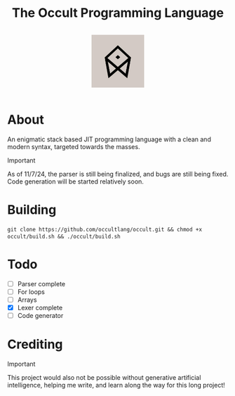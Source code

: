 <div align="center" style="display:grid;place-items:center;">
<h1> The Occult Programming Language </h1>
<p>
    <a href="https://occultlang.org/" target="_blank"><img width="120" src="occult.jpg"></a>
</p>
</div>

# About
An enigmatic stack based JIT programming language with a clean and modern syntax, targeted towards the masses.
> [!IMPORTANT]
> As of 11/7/24, the parser is still being finalized, and bugs are still being fixed. Code generation will be started relatively soon.

# Building
```
git clone https://github.com/occultlang/occult.git && chmod +x occult/build.sh && ./occult/build.sh
```

# Todo
- [ ] Parser complete
- [ ] For loops
- [ ] Arrays
- [x] Lexer complete
- [ ] Code generator 

# Crediting
> [!IMPORTANT]
This project would also not be possible without generative artificial intelligence, helping me write, and learn along the way for this long project!
